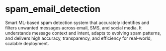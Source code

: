 # spam_email_detection
Smart ML-based spam detection system that accurately identifies and filters unwanted messages across email, SMS, and social media. It understands message context and intent, adapts to evolving spam patterns, and delivers high accuracy, transparency, and efficiency for real-world, scalable deployment.
